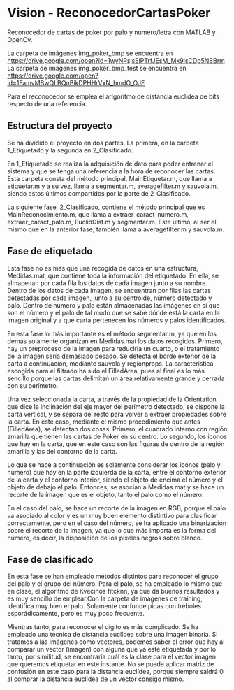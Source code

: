 # Vision - ReconocedorCartasPoker
Reconocedor de cartas de poker por palo y número/letra con MATLAB y OpenCv.

La carpeta de imágenes img_poker_bmp se encuentra en https://drive.google.com/open?id=1wyNPsjsElPTrfJEsM_Mx9isCDp5NBBrm
La carpeta de imágenes img_poker_bmp_test se encuentra en https://drive.google.com/open?id=1FamvMBwQLBQnBikDPHHrVxN_hmdO_OJF

Para el reconocedor se emplea el arlgoritmo de distancia euclídea de bits respecto de una referencia.

## Estructura del proyecto
Se ha dividido el proyecto en dos partes. La primera, en la carpeta 1_Etiquetado y la segunda en 2_Clasificado.

En 1_Etiquetado se realiza la adquisición de dato para poder entrenar el sistema y que se tenga una referencia a la hora de reconocer las cartas. Esta carpeta consta del método principal, MainEtiquetar.m, que llama a etiquetar.m y a su vez, llama a segmentar.m, averagefilter.m y sauvola.m, siendo estos últimos compartidos por la parte de 2_Clasificado.

La siguiente fase, 2_Clasificado, contiene el método principal que es MainReconocimiento.m, que llama a extraer_caract_numero.m, extraer_caract_palo.m, EuclidDist.m y segmentar.m. Este último, al ser el mismo que en la anterior fase, también llama a averagefilter.m y sauvola.m.

## Fase de etiquetado

Esta fase no es más que una recogida de datos en una estructura, Medidas.mat, que contiene toda la información del etiquetado. En ella, se almacenan por cada fila los datos de cada imagen junto a su nombre. Dentro de los datos de cada imagen, se encuentran por filas las cartas detectadas por cada imagen, junto a su centroide, número detectado y palo. Dentro de número y palo están almacenadas las imágenes en si que son el número y el palo de tal modo que se sabe dónde está la carta en la imagen original y a qué carta pertenecen los números y palos identificados.

En esta fase lo más importante es el método segmentar.m, ya que en los demás solamente organizan en Medidas.mat los datos recogidos. Primero, hay un preproceso de la imagen para reducirla un cuarto, o el tratamiento de la imagen sería demasiado pesado. Se detecta el borde exterior de la carta a continuación, mediante sauvola y regionprops. La característica escogida para el filtrado ha sido el FilledArea, pues al final es lo más sencillo porque las cartas delimitan un área relativamente grande y cerrada con su perímetro.

Una vez seleccionada la carta, a través de la propiedad de la Orientation que dice la inclinación del eje mayor del perímetro detectado, se dispone la carta vertical, y se separa del resto para volver a extraer propiedades sobre la carta. En este caso, mediante el mismo procedimiento que antes (FilledArea), se detectan dos cosas. Primero, el cuadrado interno con región amarilla que tienen las cartas de Poker en su centro. Lo segundo, los iconos que hay en la carta, que en este caso son las figuras de dentro de la región amarilla y las del contorno de la carta.

Lo que se hace a continuación es solamente considerar los iconos (palo y número) que hay en la parte izquierda de la carta, entre el contorno exterior de la carta y el contorno interior, siendo el objeto de encima el número y el objeto de debajo el palo. Entonces, se asocian a Medidas.mat y se hace un recorte de la imagen que es el objeto, tanto el palo como el número.

En el caso del palo, se hace un recorte de la imagen en RGB, porque el palo va asociado al color y es un muy buen elemento distintivo para clasificar correctamente, pero en el caso del número, se ha aplicado una binarización sobre el recorte de la imagen, ya que lo que más importa es la forma del número, es decir, la disposición de los píxeles negros sobre blanco.

## Fase de clasificado
En esta fase se han empleado métodos distintos para reconocer el grupo del palo y el grupo del número. Para el palo, se ha empleado lo mismo que en clase, el algoritmo de Kvecinos fitcknn, ya que da buenos resultados y es muy sencillo de emplear.Con la carpeta de imágenes de training, identifica muy bien el palo. Solamente confunde picas con tréboles esporádicamente, pero es muy poco frecuente.

Mientras tanto, para reconocer el dígito es más complicado. Se ha empleado una técnica de distancia euclídea sobre una imagen binaria. Si tratamos a las imágenes como vectores, podemos saber el error que hay al comparar un vector (imagen) con alguna que ya esté etiquetada y por lo tanto, por similitud, se encontraría cuál es la clase para el vector imagen que queremos etiquetar en este instante. No se puede aplicar matriz de confusión en este caso para la distancia euclídea, porque siempre saldrá 0 al comprar la distancia euclídea de un vector consigo mismo.